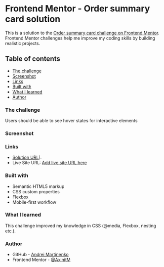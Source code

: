 # Frontend Mentor - Order summary card solution

This is a solution to the [Order summary card challenge on Frontend Mentor](https://www.frontendmentor.io/challenges/order-summary-component-QlPmajDUj). Frontend Mentor challenges help me improve my coding skills by building realistic projects.

## Table of contents

- [The challenge](#the-challenge)
- [Screenshot](#screenshot)
- [Links](#links)
- [Built with](#built-with)
- [What I learned](#what-i-learned)
- [Author](#author)

### The challenge

Users should be able to see hover states for interactive elements

### Screenshot

[](/images/Screenshot.png)


### Links

- [Solution URL](https://github.com/AxinitM/Frontend-Mentor/tree/main/Order-summary-component-main)].
- Live Site URL: [Add live site URL here](https://your-live-site-url.com)

### Built with

- Semantic HTML5 markup
- CSS custom properties
- Flexbox
- Mobile-first workflow

### What I learned

This challenge improved my knowledge in CSS (@media, Flexbox, nesting etc.).

### Author

- GitHub - [Andrei Martinenko](https://github.com/AxinitM)
- Frontend Mentor - [@AxinitM](https://www.frontendmentor.io/profile/AxinitM)
